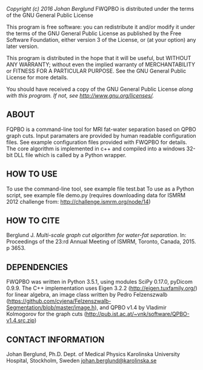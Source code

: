*Copyright (c) 2016 Johan Berglund*
FWQPBO is distributed under the terms of the GNU General Public License

This program is free software: you can redistribute it and/or modify
it under the terms of the GNU General Public License as published by
the Free Software Foundation, either version 3 of the License, or
(at your option) any later version.

This program is distributed in the hope that it will be useful,
but WITHOUT ANY WARRANTY; without even the implied warranty of
MERCHANTABILITY or FITNESS FOR A PARTICULAR PURPOSE.  See the
GNU General Public License for more details.

You should have received a copy of the GNU General Public License
*along with this program.  If not, see <http://www.gnu.org/licenses/>.*

ABOUT
-------------------------------------------------------------------------------
FQPBO is a command-line tool for MRI fat-water separation based on QPBO
graph cuts. Input paramaters are provided by human readable configuration files. 
See example configuration files provided with FWQPBO for details. The core 
algorithm is implemented in c++ and compiled into a windows 32-bit DLL file 
which is called by a Python wrapper. 

HOW TO USE
-------------------------------------------------------------------------------
To use the command-line tool, see example file test.bat
To use as a Python script, see example file demo.py (requires downloading data
for ISMRM 2012 challenge from: http://challenge.ismrm.org/node/14)

HOW TO CITE
-------------------------------------------------------------------------------
Berglund J. *Multi-scale graph cut algorithm for water-fat separation*. In: 
Proceedings of the 23:rd Annual Meeting of ISMRM, Toronto, Canada, 2015. p 3653.

DEPENDENCIES
-------------------------------------------------------------------------------
FWQPBO was written in Python 3.5.1, using modules SciPy 0.17.0, pyDicom 0.9.9.
The C++ implementation uses Eigen 3.2.2 (http://eigen.tuxfamily.org/) for linear
algebra, an image class written by Pedro Felzenszwalb
(https://github.com/cvjena/Felzenszwalb-Segmentation/blob/master/image.h), and
QPBO v1.4 by Vladimir Kolmogorov for the graph cuts
(http://pub.ist.ac.at/~vnk/software/QPBO-v1.4.src.zip)

CONTACT INFORMATION
-------------------------------------------------------------------------------
Johan Berglund, Ph.D.
Dept. of Medical Physics
Karolinska University Hospital, 
Stockholm, Sweden
johan.berglund@karolinska.se